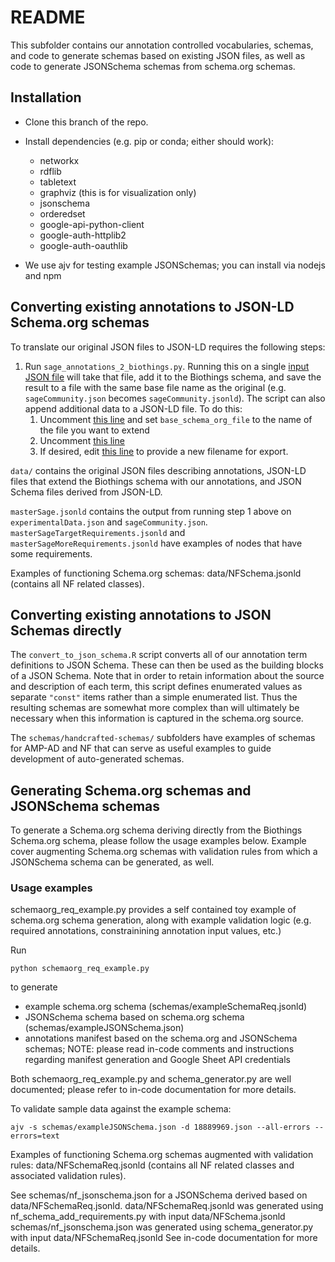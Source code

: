 # README

This subfolder contains our annotation controlled vocabularies, schemas, and
code to generate schemas based on existing JSON files, as well as code to generate
JSONSchema schemas from schema.org schemas.


## Installation 

- Clone this branch of the repo.
- Install dependencies (e.g. pip or conda; either should work):
  * networkx
  * rdflib
  * tabletext
  * graphviz (this is for visualization only)
  * jsonschema
  * orderedset
  * google-api-python-client
  * google-auth-httplib2 
  * google-auth-oauthlib

- We use ajv for testing example JSONSchemas; you can install via nodejs and npm


## Converting existing annotations to JSON-LD Schema.org schemas

To translate our original JSON files to JSON-LD requires the following steps:

1. Run `sage_annotations_2_biothings.py`. Running this on a single [input JSON file](https://github.com/Sage-Bionetworks/synapseAnnotations/blob/d1d2a65105c6c1f3cbc62e58b20abc800d0c9c9e/synapseAnnotations/sage_annotations_2_biothings.py#L55)
will take that file, add it to the Biothings schema, and save the result to a
file with the same base file name as the original (e.g. `sageCommunity.json`
becomes `sageCommunity.jsonld`). The script can also append additional data to a
JSON-LD file. To do this:
    1. Uncomment [this line](https://github.com/Sage-Bionetworks/synapseAnnotations/blob/d1d2a65105c6c1f3cbc62e58b20abc800d0c9c9e/synapseAnnotations/sage_annotations_2_biothings.py#L60) and set `base_schema_org_file` to the name of the file you want to extend
    1. Uncomment [this line](https://github.com/Sage-Bionetworks/synapseAnnotations/blob/d1d2a65105c6c1f3cbc62e58b20abc800d0c9c9e/synapseAnnotations/sage_annotations_2_biothings.py#L65)
    1. If desired, edit [this line](https://github.com/Sage-Bionetworks/synapseAnnotations/blob/d1d2a65105c6c1f3cbc62e58b20abc800d0c9c9e/synapseAnnotations/sage_annotations_2_biothings.py#L172) to provide a new filename for export.


`data/` contains the original JSON files describing annotations, JSON-LD files
that extend the Biothings schema with our annotations, and JSON Schema files
derived from JSON-LD.

`masterSage.jsonld` contains the output from running step 1 above on
`experimentalData.json` and `sageCommunity.json`.
`masterSageTargetRequirements.jsonld` and `masterSageMoreRequirements.jsonld`
have examples of nodes that have some requirements.

Examples of functioning Schema.org schemas: data/NFSchema.jsonld (contains all NF related classes). 


## Converting existing annotations to JSON Schemas directly

The `convert_to_json_schema.R` script converts all of our annotation term
definitions to JSON Schema. These can then be used as the building blocks of a
JSON Schema. Note that in order to retain information about the source and
description of each term, this script defines enumerated values as separate
`"const"` items rather than a simple enumerated list. Thus the resulting schemas
are somewhat more complex than will ultimately be necessary when this
information is captured in the schema.org source.

The `schemas/handcrafted-schemas/` subfolders have examples of schemas for
AMP-AD and NF that can serve as useful examples to guide development of
auto-generated schemas.

## Generating Schema.org schemas and JSONSchema schemas

To generate a Schema.org schema deriving directly from the Biothings Schema.org schema, please follow the usage examples below. 
Example cover augmenting Schema.org schemas with validation rules from which a JSONSchema schema can be generated, as well.

### Usage examples

schemaorg_req_example.py provides a self contained toy example of schema.org schema generation, along with example validation logic (e.g. required annotations, constrainining annotation input values, etc.)

Run 

```
python schemaorg_req_example.py 
```

to generate 
- example schema.org schema (schemas/exampleSchemaReq.jsonld)
- JSONSchema schema based on schema.org schema (schemas/exampleJSONSchema.json)
- annotations manifest based on the schema.org and JSONSchema schemas; NOTE: please read in-code comments and instructions regarding manifest generation and Google Sheet API credentials 

Both schemaorg_req_example.py and schema_generator.py are well documented; please refer to in-code documentation for more details. 


To validate sample data against the example schema:

```
ajv -s schemas/exampleJSONSchema.json -d 18889969.json --all-errors --errors=text
```

Examples of functioning Schema.org schemas augmented with validation rules: data/NFSchemaReq.jsonld (contains all NF related classes and associated validation rules).

See schemas/nf_jsonschema.json for a JSONSchema derived based on data/NFSchemaReq.jsonld. 
data/NFSchemaReq.jsonld was generated using nf_schema_add_requirements.py with input data/NFSchema.jsonld
schemas/nf_jsonschema.json was generated using schema_generator.py with input data/NFSchemaReq.jsonld
See in-code documentation for more details.
